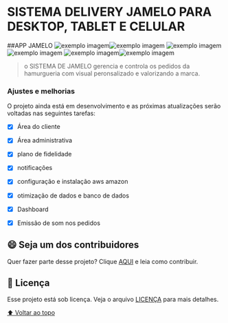 # SISTEMA DELIVERY JAMELO PARA DESKTOP, TABLET E CELULAR

<!---Esses são exemplos. Veja https://shields.io para outras pessoas ou para personalizar este conjunto de escudos. Você pode querer incluir dependências, status do projeto e informações de licença aqui--->


##APP JAMELO
<img src="a.jpg" alt="exemplo imagem"><img src="cadastro.jpg" alt="exemplo imagem">
<img src="carrinho.jpg" alt="exemplo imagem"><img src="login.jpg" alt="exemplo imagem">
<img src="pagamento.jpg" alt="exemplo imagem"><img src="resumo.jpg" alt="exemplo imagem">



> o SISTEMA DE JAMELO gerencia e controla os pedidos da hamurgueria com visual peronsalizado e valorizando a marca.

### Ajustes e melhorias

O projeto ainda está em desenvolvimento e as próximas atualizações serão voltadas nas seguintes tarefas:

- [x] Área do cliente
- [x] Área administrativa
- [x] plano de fidelidade
- [x] notificações
- [x] configuração e instalação aws amazon
- [x] otimização de dados e banco de dados
- [x] Dashboard
- [x] Emissão de som nos pedidos











## 😄 Seja um dos contribuidores<br>

Quer fazer parte desse projeto? Clique [AQUI](CONTRIBUTING.md) e leia como contribuir.

## 📝 Licença

Esse projeto está sob licença. Veja o arquivo [LICENÇA](LICENSE.md) para mais detalhes.

[⬆ Voltar ao topo](#nome-do-projeto)<br>
